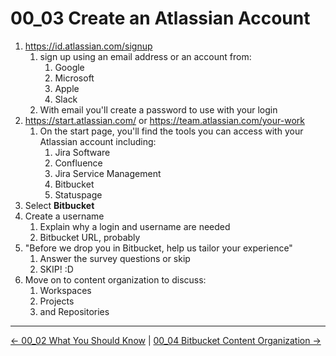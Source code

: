 # 00_03 Create an Atlassian Account

1. https://id.atlassian.com/signup
	1. sign up using an email address or an account from:
		1. Google
		1. Microsoft
		1. Apple
		1. Slack
	1. With email you'll create a password to use with your login
1. https://start.atlassian.com/ or https://team.atlassian.com/your-work
	1. On the start page, you'll find the tools you can access with your Atlassian account including:
		1. Jira Software
		1. Confluence
		1. Jira Service Management
		1. Bitbucket
		1. Statuspage
1. Select **Bitbucket**
1. Create a username
	1. Explain why a login and username are needed
	1. Bitbucket URL, probably
1. "Before we drop you in Bitbucket, help us tailor your experience"
	1. Answer the survey questions or skip
	1. SKIP! :D
1. Move on to content organization to discuss:
	1. Workspaces
	1. Projects
	1. and Repositories
<!-- FooterStart -->
---
[← 00_02 What You Should Know](../00_02_what_you_should_know/README.md) | [00_04 Bitbucket Content Organization →](../00_04_bitbucket_content_organization/README.md)
<!-- FooterEnd -->
